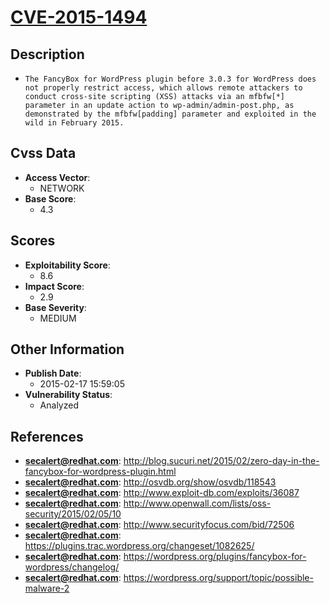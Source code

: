 
# [CVE-2015-1494](http://blog.sucuri.net/2015/02/zero-day-in-the-fancybox-for-wordpress-plugin.html)

## Description

- `The FancyBox for WordPress plugin before 3.0.3 for WordPress does not properly restrict access, which allows remote attackers to conduct cross-site scripting (XSS) attacks via an mfbfw[*] parameter in an update action to wp-admin/admin-post.php, as demonstrated by the mfbfw[padding] parameter and exploited in the wild in February 2015.`

## Cvss Data

- **Access Vector**:
  - NETWORK
- **Base Score**:
  - 4.3

## Scores

- **Exploitability Score**:
  - 8.6
- **Impact Score**:
  - 2.9
- **Base Severity**:
  - MEDIUM

## Other Information

- **Publish Date**:
  - 2015-02-17 15:59:05
- **Vulnerability Status**:
  - Analyzed

## References

- **secalert@redhat.com**: http://blog.sucuri.net/2015/02/zero-day-in-the-fancybox-for-wordpress-plugin.html
- **secalert@redhat.com**: http://osvdb.org/show/osvdb/118543
- **secalert@redhat.com**: http://www.exploit-db.com/exploits/36087
- **secalert@redhat.com**: http://www.openwall.com/lists/oss-security/2015/02/05/10
- **secalert@redhat.com**: http://www.securityfocus.com/bid/72506
- **secalert@redhat.com**: https://plugins.trac.wordpress.org/changeset/1082625/
- **secalert@redhat.com**: https://wordpress.org/plugins/fancybox-for-wordpress/changelog/
- **secalert@redhat.com**: https://wordpress.org/support/topic/possible-malware-2
